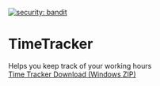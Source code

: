 [![security: bandit](https://img.shields.io/badge/security-bandit-yellow.svg)](https://github.com/PyCQA/bandit)


# TimeTracker
Helps you keep track of your working hours<br/>
[Time Tracker Download (Windows ZIP)](https://raw.githubusercontent.com/Anthony010234/TimeTracker/main/dist/TimeTracker.zip)<br/>

